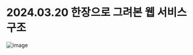 # 2024.03.20 한장으로 그려본 웹 서비스 구조  #

![image](https://github.com/lielocks/WIL/assets/107406265/0cf08dc7-ffe8-451f-927d-0ef885cd47b1)


